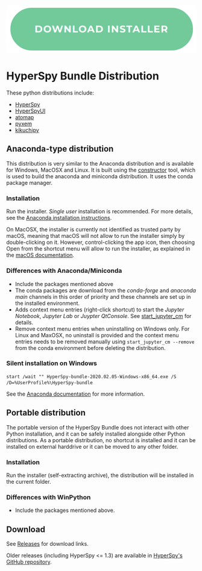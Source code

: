 <p align="center">
<a href="https://github.com/hyperspy/hyperspy-bundle/releases"><img src="./images/download_button.png"></a>
</p>


# HyperSpy Bundle Distribution

These python distributions include:
- [HyperSpy](https://hyperspy.org)
- [HyperSpyUI](https://hyperspy.org/hyperspyUI)
- [atomap](https://atomap.org)
- [pyxem](www.pyxem.org)
- [kikuchipy](https://kikuchipy.org)

## Anaconda-type distribution

This distribution is very similar to the Anaconda distribution and is available for Windows, MacOSX and Linux.
It is built using the [constructor](https://github.com/conda/constructor) tool, which is used to build the
anaconda and miniconda distribution. It uses the conda package manager.

### Installation

Run the installer. *Single user* installation is recommended.
For more details, see the [Anaconda installation instructions](https://docs.anaconda.com/anaconda/install).

On MacOSX, the installer is currently not identified as trusted party by macOS, meaning that macOS will not allow
to run the installer simply by double-clicking on it. However, control-clicking the app icon, then choosing Open
from the shortcut menu will allow to run the installer, as explained in the [macOS documentation](https://support.apple.com/en-gb/guide/mac-help/mh40616/mac).


### Differences with Anaconda/Miniconda

* Include the packages mentioned above
* The conda packages are download from the *conda-forge* and *anaconda main* channels in this order of priority 
  and these channels are set up in the installed environment.
* Adds context menu entries (right-click shortcut) to start the *Jupyter Notebook*, *Jupyter Lab* or *Juypter QtConsole*.
  See [start_jupyter_cm](https://github.com/hyperspy/start_jupyter_cm) for details.
* Remove context menu entries when uninstalling on Windows only. For Linux and MaxOSX, no uninstall is provided and
  the context menu entries needs to be removed manually using `start_jupyter_cm --remove` from the conda environment before
  deleting the distribution.

### Silent installation on Windows

```
start /wait "" HyperSpy-bundle-2020.02.05-Windows-x86_64.exe /S /D=%UserProfile%\HyperSpy-bundle
```

See the [Anaconda documentation](https://docs.anaconda.com/anaconda/install/silent-mode) for more information.

## Portable distribution

The portable version of the HyperSpy Bundle does not interact with other Python installation, and it can be safely installed alongside other Python distributions. As a portable distribution, no shortcut is installed and it can be installed on external harddrive or it can be moved to any other folder.

### Installation

Run the installer (self-extracting archive), the distribution will be installed in the current folder.

### Differences with WinPython

* Include the packages mentioned above.

## Download

See [Releases](https://github.com/hyperspy/hyperspy-bundle/releases) for download links.

Older releases (including HyperSpy <= 1.3) are available in [HyperSpy's GitHub repository](https://github.com/hyperspy/hyperspy/releases).
